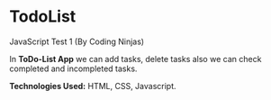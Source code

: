 # TodoList

JavaScript Test 1 (By Coding Ninjas)

In <b>ToDo-List App</b> we can add tasks, delete tasks also we can check completed and incompleted tasks.

<b>Technologies Used:</b> HTML, CSS, Javascript.
